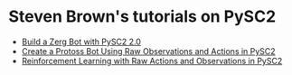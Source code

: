 # Steven Brown's tutorials on PySC2

- [Build a Zerg Bot with PySC2 2.0](https://itnext.io/build-a-zerg-bot-with-pysc2-2-0-295375d2f58e)
- [Create a Protoss Bot Using Raw Observations and Actions in PySC2](https://itnext.io/create-a-protoss-bot-using-raw-observations-and-actions-in-pysc2-615f41aa283e)
- [Reinforcement Learning with Raw Actions and Observations in PySC2](https://itnext.io/reinforcement-learning-with-raw-actions-and-observations-in-pysc2-af0b6fd8391f)


